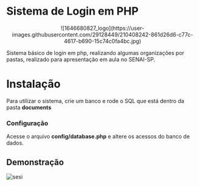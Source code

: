 # Sistema de Login em PHP

<div style="text-align:center">
![1646680827_logo](https://user-images.githubusercontent.com/29128449/210408242-861d26d6-c77c-4617-b690-15c74c0fa4bc.jpg)
</div>

Sistema básico de login em php, realizando algumas organizações por pastas, realizado para apresentação em aula no SENAI-SP. 

# Instalação

Para utilizar o sistema, crie um banco e rode o SQL que está dentro da pasta **documents**

###  Configuração 

Acesse o arquivo **config/database.php** e altere os acessos do banco de dados. 

## Demonstração

![sesi](https://user-images.githubusercontent.com/29128449/210409646-ff2d4de0-2ccd-4a14-800a-40c4fc74ac27.gif)
